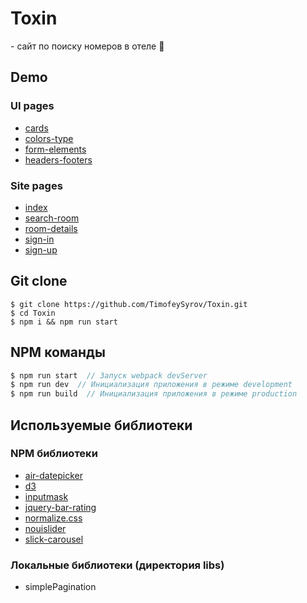 # Toxin
<p>- сайт по поиску номеров в отеле 🏦</p>

## Demo
<h3>UI pages</h3>

* <a href="https://timofeysyrov.github.io/Toxin/cards.html">cards</a>
* <a href="https://timofeysyrov.github.io/Toxin/colors-type.html">colors-type</a>
* <a href="https://timofeysyrov.github.io/Toxin/form-elements.html">form-elements</a>
* <a href="https://timofeysyrov.github.io/Toxin/headers-footers.html">headers-footers</a>
<h3>Site pages</h3>

* <a href="https://timofeysyrov.github.io/Toxin/">index</a>
* <a href="https://timofeysyrov.github.io/Toxin/search-room.html">search-room</a>
* <a href="https://timofeysyrov.github.io/Toxin/room-details.html">room-details</a>
* <a href="https://timofeysyrov.github.io/Toxin/sign-in.html">sign-in</a>
* <a href="https://timofeysyrov.github.io/Toxin/sign-up.html">sign-up</a>

## Git clone
```
$ git clone https://github.com/TimofeySyrov/Toxin.git
$ cd Toxin
$ npm i && npm run start
```

## NPM команды
```js
$ npm run start  // Запуск webpack devServer
$ npm run dev  // Инициализация приложения в режиме development
$ npm run build  // Инициализация приложения в режиме production
```

## Используемые библиотеки
<h3>NPM библиотеки</h3>

* <a href="https://github.com/t1m0n/air-datepicker">air-datepicker</a>
* <a href="https://github.com/d3/d3">d3</a>
* <a href="https://github.com/RobinHerbots/Inputmask">inputmask</a>
* <a href="https://github.com/antennaio/jquery-bar-rating">jquery-bar-rating</a>
* <a href="https://github.com/necolas/normalize.css">normalize.css</a>
* <a href="https://github.com/leongersen/noUiSlider">nouislider</a>
* <a href="https://github.com/kenwheeler/slick">slick-carousel</a>

<h3>Локальные библиотеки (директория libs)</h3>

* <a>simplePagination</a>